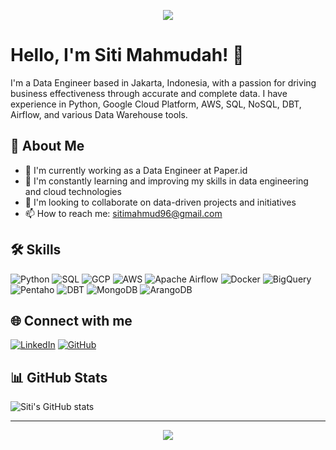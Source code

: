 <p align="center">
  <img src="https://capsule-render.vercel.app/api?type=waving&color=0:ffd1dc,100:ff9aa2&height=200&section=header&text=Hi%20there%20👋%20Im%20Siti%20Mahmudah&fontSize=30&fontColor=4a4a4a&animation=fadeIn&fontAlignY=35" />
</p>


# Hello, I'm Siti Mahmudah! 👋

I'm a Data Engineer based in Jakarta, Indonesia, with a passion for driving business effectiveness through accurate and complete data. I have experience in Python, Google Cloud Platform, AWS, SQL, NoSQL, DBT, Airflow, and various Data Warehouse tools.

## 🚀 About Me

- 🔭 I'm currently working as a Data Engineer at Paper.id
- 🌱 I'm constantly learning and improving my skills in data engineering and cloud technologies
- 👯 I'm looking to collaborate on data-driven projects and initiatives
- 📫 How to reach me: sitimahmud96@gmail.com

## 🛠️ Skills

![Python](https://img.shields.io/badge/-Python-3776AB?style=flat-square&logo=Python&logoColor=white)
![SQL](https://img.shields.io/badge/-SQL-4479A1?style=flat-square&logo=MySQL&logoColor=white)
![GCP](https://img.shields.io/badge/-Google%20Cloud%20Platform-4285F4?style=flat-square&logo=google-cloud&logoColor=white)
![AWS](https://img.shields.io/badge/-Amazon%20AWS-232F3E?style=flat-square&logo=amazon-aws)
![Apache Airflow](https://img.shields.io/badge/-Apache%20Airflow-017CEE?style=flat-square&logo=Apache%20Airflow&logoColor=white)
![Docker](https://img.shields.io/badge/-Docker-2496ED?style=flat-square&logo=docker&logoColor=white)
![BigQuery](https://img.shields.io/badge/-BigQuery-4285F4?style=flat-square&logo=google-cloud&logoColor=white)
![Pentaho](https://img.shields.io/badge/-Pentaho-0E3D59?style=flat-square)
![DBT](https://img.shields.io/badge/-DBT-FF694B?style=flat-square&logo=dbt&logoColor=white)
![MongoDB](https://img.shields.io/badge/-MongoDB-47A248?style=flat-square&logo=mongodb&logoColor=white)
![ArangoDB](https://img.shields.io/badge/-ArangoDB-DDE072?style=flat-square&logo=arangodb&logoColor=black)

## 🌐 Connect with me

[![LinkedIn](https://img.shields.io/badge/-LinkedIn-0077B5?style=flat-square&logo=LinkedIn&logoColor=white)](https://www.linkedin.com/in/sitimahmudah/)
[![GitHub](https://img.shields.io/badge/-GitHub-181717?style=flat-square&logo=GitHub&logoColor=white)](https://github.com/dailyimah)

## 📊 GitHub Stats

![Siti's GitHub stats](https://github-readme-stats.vercel.app/api?username=dailyimah&show_icons=true&theme=radical)

---
<p align="center">
  <img src="https://capsule-render.vercel.app/api?type=waving&color=0:ffd1dc,100:ffb7c5&height=100&section=footer" />
</p>
